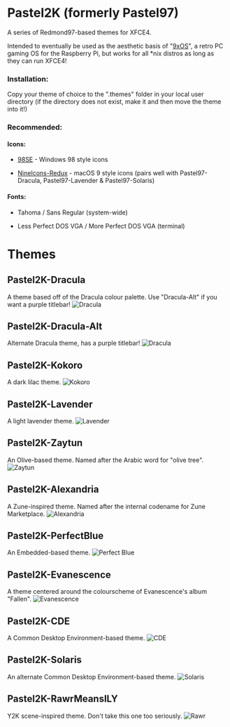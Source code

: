 # Pastel2K (formerly Pastel97)
A series of Redmond97-based themes for XFCE4. 

Intended to eventually be used as the aesthetic basis of "[9xOS](https://github.com/faithvoid/9xos)", a retro PC gaming OS for the Raspberry Pi, but works for all *nix distros as long as they can run XFCE4!

### Installation:
Copy your theme of choice to the ".themes" folder in your local user directory (if the directory does not exist, make it and then move the theme into it!)
### Recommended:
#### Icons:

- [98SE](https://github.com/nestoris/Win98SE) - Windows 98 style icons

- [NineIcons-Redux](https://www.opencode.net/aitees/nineicons-redux) - macOS 9 style icons (pairs well with Pastel97-Dracula, Pastel97-Lavender & Pastel97-Solaris)

#### Fonts:
- Tahoma / Sans Regular (system-wide)

- Less Perfect DOS VGA / More Perfect DOS VGA (terminal)

# Themes
## Pastel2K-Dracula
A theme based off of the Dracula colour palette. Use "Dracula-Alt" if you want a purple titlebar!
![Dracula](/images/dracula1.png)

## Pastel2K-Dracula-Alt
Alternate Dracula theme, has a purple titlebar!
![Dracula](/images/dracula2.png)

## Pastel2K-Kokoro
A dark lilac theme. 
![Kokoro](/images/kokoro1.png)

## Pastel2K-Lavender
A light lavender theme. 
![Lavender](/images/lavender.png)

## Pastel2K-Zaytun
An Olive-based theme. Named after the Arabic word for "olive tree". 
![Zaytun](/images/zaytun1.png)

## Pastel2K-Alexandria
A Zune-inspired theme. Named after the internal codename for Zune Marketplace. 
![Alexandria](/images/alexandria1.png)

## Pastel2K-PerfectBlue
An Embedded-based theme.
![Perfect Blue](/images/perfectblue1.png)

## Pastel2K-Evanescence
A theme centered around the colourscheme of Evanescence's album "Fallen".
![Evanescence](/images/evanescence.png)

## Pastel2K-CDE
A Common Desktop Environment-based theme. 
![CDE](/images/cde1.png)

## Pastel2K-Solaris
An alternate Common Desktop Environment-based theme. 
![Solaris](/images/solaris1.png)

## Pastel2K-RawrMeansILY
Y2K scene-inspired theme. Don't take this one too seriously.
![Rawr](/images/RawrMeansILY.png)
